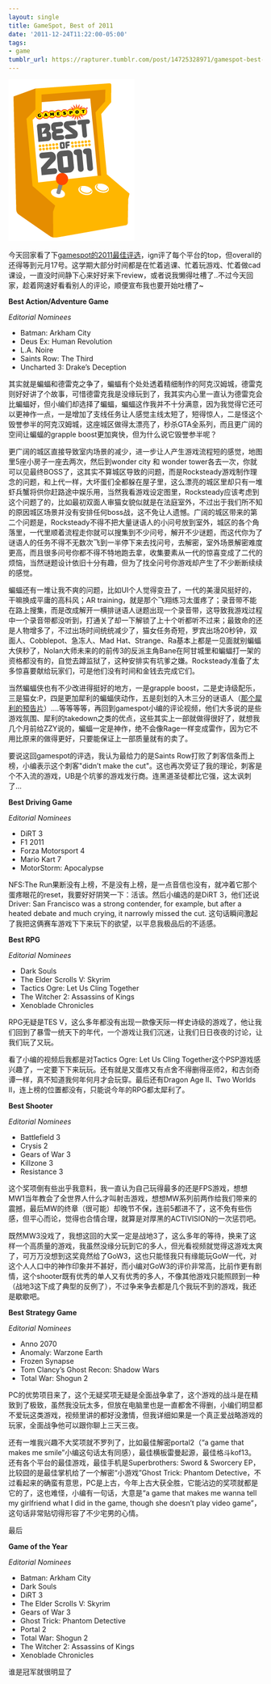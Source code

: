 ```yaml
---
layout: single
title: GameSpot, Best of 2011
date: '2011-12-24T11:22:00-05:00'
tags:
- game
tumblr_url: https://rapturer.tumblr.com/post/14725328971/gamespot-best-of-2011
---
```

![](/assets/img/tumblr_lwprh5syf61r0cnr9.png)

今天回家看了下[gamespot的2011最佳评选](http://www.gamespot.com/best-of-2011-awards/)，ign评了每个平台的top，但overall的还得等到元月17号。这学期大部分时间都是在忙着逃课、忙着玩游戏、忙着做cad课设，一直没时间静下心来好好来下review，或者说我懒得吐槽了..不过今天回家，趁着网速好看看别人的评论，顺便宣布我也要开始吐槽了~

**Best Action/Adventure Game**

_Editorial Nominees_

- Batman: Arkham City
- Deus Ex: Human Revolution
- L.A. Noire
- Saints Row: The Third
- Uncharted 3: Drake’s Deception

其实就是蝙蝠和德雷克之争了，蝙蝠有个处处透着精细制作的阿克汉姆城，德雷克则好好讲了个故事，可惜德雷克我是没缘玩到了，我其实内心里一直认为德雷克会比蝙蝠好，但小编们却选择了蝙蝠，蝙蝠这作我并不十分满意，因为我觉得它还可以更神作一点，一是增加了支线任务让人感觉主线太短了，短得惊人，二是怪这个毁誉参半的阿克汉姆城，这座城区做得太漂亮了，秒杀GTA全系列，而且更广阔的空间让蝙蝠的grapple boost更加爽快，但为什么说它毁誉参半呢？

更广阔的城区直接导致室内场景的减少，进一步让人产生游戏流程短的感觉，地图里5座小房子一座去两次，然后到wonder city 和 wonder tower各去一次，你就可以见最终BOSS了，这其实不算城区导致的问题，而是Rocksteady游戏制作理念的问题，和上代一样，大坏蛋们全都躲在屋子里，这么漂亮的城区里却只有一堆虾兵蟹将供你赶路途中娱乐用，当然我看游戏设定图里，Rocksteady应该考虑到这个问题了的，比如最初双面人审猫女貌似就是在法庭室外，不过出于我们所不知的原因城区场景并没有安排任何boss战，这不免让人遗憾。广阔的城区带来的第二个问题是，Rocksteady不得不把大量谜语人的小问号放到室外，城区的各个角落里，一代里顺着流程走你就可以搜集到不少问号，解开不少谜题，而这代你为了谜语人的任务不得不无数次飞到一半停下来去找问号，去解密，室外场景解密难度更高，而且很多问号你都不得不特地跑去拿，收集要素从一代的惊喜变成了二代的烦恼，当然谜题设计依旧十分有趣，但为了找全问号你游戏却产生了不少断断续续的感觉。

蝙蝠还有一堆让我不爽的问题，比如UI个人觉得变丑了，一代的美漫风挺好的，干嘛换成平庸的高科风；AR training，就是那个飞翔练习太蛋疼了；录音带不能在路上搜集，而是改成解开一横排谜语人谜题出现一个录音带，这导致我游戏过程中一个录音带都没听到，打通关了却一下解锁了上十个听都听不过来；最致命的还是人物增多了，不过出场时间统统减少了，猫女任务奇短，罗宾出场20秒钟，双面人、Cobblepot、急冻人、Mad Hat、Strange、Ra基本上都是一见面就别蝙蝠大侠秒了，Nolan大师未来的的前传3的反派主角Bane在阿甘城里和蝙蝠打一架的资格都没有的，自觉去蹲监狱了，这种安排实有坑爹之嫌。Rocksteady准备了太多惊喜要献给玩家们，可是他们没有时间和金钱去完成它们。

当然蝙蝠侠也有不少改进得挺好的地方，一是grapple boost，二是史诗级配乐，三是猫女:P，四是更加犀利的蝙蝠侠动作，五是刻划的入木三分的谜语人（[那个犀利的预告片](http://rapturer.tumblr.com/post/13978045754)）….等等等等，再回到gamespot小编的评论视频，他们大多说的是些游戏氛围、犀利的takedown之类的优点，这些其实上一部就做得很好了，就想我几个月前给ZZY说的，蝙蝠一定是神作，绝不会像Rage一样变成雷作，因为它不用比原来的做得更好，只要能保证上一部质量就有的卖了。

要说这回gamespot的评选，我认为最给力的是Saints Row打败了刺客信条而上榜，小编表示这个刺客"didn’t make the cut"。这也再次旁证了我的理论，刺客是个不入流的游戏，UB是个坑爹的游戏发行商。连黑道圣徒都比它强，这太讽刺了…

**Best Driving Game**

_Editorial Nominees_

- DiRT 3
- F1 2011
- Forza Motorsport 4
- Mario Kart 7
- MotorStorm: Apocalypse

NFS:The Run果断没有上榜，不是没有上榜，是一点音信也没有，就冲着它那个蛋疼眼花的reset，我要好好阴笑一下：活该。然后小编选的是DiRT 3，他们还说Driver: San Francisco was a strong contender, for example, but after a heated debate and much crying, it narrowly missed the cut. 这句话瞬间激起了我把这俩赛车游戏下下来玩下的欲望，以平息我极品后的不适感。

**Best RPG**

_Editorial Nominees_

- Dark Souls
- The Elder Scrolls V: Skyrim
- Tactics Ogre: Let Us Cling Together
- The Witcher 2: Assassins of Kings
- Xenoblade Chronicles

RPG无疑是TES V，这么多年都没有出现一款像天际一样史诗级的游戏了，他让我们回到了暴雪一统天下的年代，一个游戏让我们沉迷，让我们日日夜夜的讨论，让我们玩了又玩。

看了小编的视频后我都是对Tactics Ogre: Let Us Cling Together这个PSP游戏感兴趣了，一定要下下来玩玩。还有就是又蛋疼又有点舍不得删得巫师2，和古剑奇谭一样，真不知道我何年何月才会玩穿。最后还有Dragon Age II、Two Worlds II，连上榜的位置都没有，只能说今年的RPG都太犀利了。

**Best Shooter**

_Editorial Nominees_

- Battlefield 3
- Crysis 2
- Gears of War 3
- Killzone 3
- Resistance 3

这个奖项倒有些出乎我意料，我一直认为自己玩得最多的还是FPS游戏，想想MW1当年教会了全世界人什么才叫射击游戏，想想MW系列前两作给我们带来的震撼，最后MW的终章（很可能）却晚节不保，连前5都进不了，这不免有些伤感，但平心而论，觉得也合情合理，就算是对厚黑的ACTIVISION的一次惩罚吧。

既然MW3没戏了，我想这回的大奖一定是战地3了，这么多年的等待，换来了这样一个高质量的游戏，我虽然没缘分玩到它的多人，但光看视频就觉得这游戏太爽了，可万万没想到这奖竟然给了GoW3，这也只能怪我只有缘能玩GoW一代，对这个人人口中的神作印象并不甚好，而小编对GoW3的评价非常高，比前作更有剧情，这个shooter既有优秀的单人又有优秀的多人，不像其他游戏只能照顾到一种（战地3这下成了典型的反例了），不过争来争去都是几个我玩不到的游戏，我还是歇歇吧。

**Best Strategy Game**

_Editorial Nominees_

- Anno 2070
- Anomaly: Warzone Earth
- Frozen Synapse
- Tom Clancy’s Ghost Recon: Shadow Wars
- Total War: Shogun 2

PC的优势项目来了，这个无疑奖项无疑是全面战争拿了，这个游戏的战斗是在精致到了极致，虽然我没玩太多，但放在电脑里也是一直都舍不得删，小编们明显都不爱玩这类游戏，视频里讲的都好没激情，但我详细如果是一个真正爱战略游戏的玩家，全面战争他可以跟你聊上三天三夜。

还有一堆我兴趣不大奖项就不罗列了，比如最佳解密portal2（“a game that makes me smile”小编这句话太有同感），最佳横板雷曼起源，最佳格斗kof13。还有各个平台的最佳游戏，最佳手机是Superbrothers: Sword & Sworcery EP，比较囧的是最佳掌机给了一个解密“小游戏”Ghost Trick: Phantom Detective，不过看起来的确蛮有意思，PC是上古，今年上古大获全胜，它能沾边的奖项就都是它的了，这也难怪，小编有一句话，大意是“a game that makes me wanna tell my girlfriend what I did in the game, though she doesn’t play video game”，这句话非常贴切得形容了不少宅男的心情。

最后

**Game of the Year**

_Editorial Nominees_

- Batman: Arkham City
- Dark Souls
- DiRT 3
- The Elder Scrolls V: Skyrim
- Gears of War 3
- Ghost Trick: Phantom Detective
- Portal 2
- Total War: Shogun 2
- The Witcher 2: Assassins of Kings
- Xenoblade Chronicles

谁是冠军就很明显了

